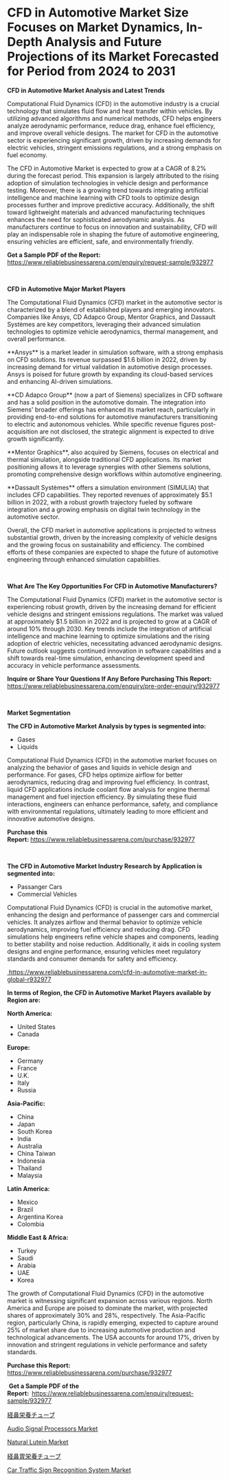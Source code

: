 <p><h1>CFD in Automotive Market Size Focuses on Market Dynamics, In-Depth Analysis and Future Projections of its Market Forecasted for Period from 2024 to 2031</h1></p><p><strong>CFD in Automotive Market Analysis and Latest Trends</strong></p>
<p><p>Computational Fluid Dynamics (CFD) in the automotive industry is a crucial technology that simulates fluid flow and heat transfer within vehicles. By utilizing advanced algorithms and numerical methods, CFD helps engineers analyze aerodynamic performance, reduce drag, enhance fuel efficiency, and improve overall vehicle designs. The market for CFD in the automotive sector is experiencing significant growth, driven by increasing demands for electric vehicles, stringent emissions regulations, and a strong emphasis on fuel economy.</p><p>The CFD in Automotive Market is expected to grow at a CAGR of 8.2% during the forecast period. This expansion is largely attributed to the rising adoption of simulation technologies in vehicle design and performance testing. Moreover, there is a growing trend towards integrating artificial intelligence and machine learning with CFD tools to optimize design processes further and improve predictive accuracy. Additionally, the shift toward lightweight materials and advanced manufacturing techniques enhances the need for sophisticated aerodynamic analysis. As manufacturers continue to focus on innovation and sustainability, CFD will play an indispensable role in shaping the future of automotive engineering, ensuring vehicles are efficient, safe, and environmentally friendly.</p></p>
<p><strong>Get a Sample PDF of the Report:&nbsp;</strong> <a href="https://www.reliablebusinessarena.com/enquiry/request-sample/932977">https://www.reliablebusinessarena.com/enquiry/request-sample/932977</a></p>
<p>&nbsp;</p>
<p><strong>CFD in Automotive Major Market Players</strong></p>
<p><p>The Computational Fluid Dynamics (CFD) market in the automotive sector is characterized by a blend of established players and emerging innovators. Companies like Ansys, CD Adapco Group, Mentor Graphics, and Dassault Systèmes are key competitors, leveraging their advanced simulation technologies to optimize vehicle aerodynamics, thermal management, and overall performance.</p><p>**Ansys** is a market leader in simulation software, with a strong emphasis on CFD solutions. Its revenue surpassed $1.6 billion in 2022, driven by increasing demand for virtual validation in automotive design processes. Ansys is poised for future growth by expanding its cloud-based services and enhancing AI-driven simulations.</p><p>**CD Adapco Group** (now a part of Siemens) specializes in CFD software and has a solid position in the automotive domain. The integration into Siemens' broader offerings has enhanced its market reach, particularly in providing end-to-end solutions for automotive manufacturers transitioning to electric and autonomous vehicles. While specific revenue figures post-acquisition are not disclosed, the strategic alignment is expected to drive growth significantly.</p><p>**Mentor Graphics**, also acquired by Siemens, focuses on electrical and thermal simulation, alongside traditional CFD applications. Its market positioning allows it to leverage synergies with other Siemens solutions, promoting comprehensive design workflows within automotive engineering.</p><p>**Dassault Systèmes** offers a simulation environment (SIMULIA) that includes CFD capabilities. They reported revenues of approximately $5.1 billion in 2022, with a robust growth trajectory fueled by software integration and a growing emphasis on digital twin technology in the automotive sector.</p><p>Overall, the CFD market in automotive applications is projected to witness substantial growth, driven by the increasing complexity of vehicle designs and the growing focus on sustainability and efficiency. The combined efforts of these companies are expected to shape the future of automotive engineering through enhanced simulation capabilities.</p></p>
<p>&nbsp;</p>
<p><strong>What Are The Key Opportunities For CFD in Automotive Manufacturers?</strong></p>
<p><p>The Computational Fluid Dynamics (CFD) market in the automotive sector is experiencing robust growth, driven by the increasing demand for efficient vehicle designs and stringent emissions regulations. The market was valued at approximately $1.5 billion in 2022 and is projected to grow at a CAGR of around 10% through 2030. Key trends include the integration of artificial intelligence and machine learning to optimize simulations and the rising adoption of electric vehicles, necessitating advanced aerodynamic designs. Future outlook suggests continued innovation in software capabilities and a shift towards real-time simulation, enhancing development speed and accuracy in vehicle performance assessments.</p></p>
<p><strong>Inquire or Share Your Questions If Any Before Purchasing This Report:</strong> <a href="https://www.reliablebusinessarena.com/enquiry/pre-order-enquiry/932977">https://www.reliablebusinessarena.com/enquiry/pre-order-enquiry/932977</a></p>
<p>&nbsp;</p>
<p><strong>Market Segmentation</strong></p>
<p><strong>The CFD in Automotive Market Analysis by types is segmented into:</strong></p>
<p><ul><li>Gases</li><li>Liquids</li></ul></p>
<p><p>Computational Fluid Dynamics (CFD) in the automotive market focuses on analyzing the behavior of gases and liquids in vehicle design and performance. For gases, CFD helps optimize airflow for better aerodynamics, reducing drag and improving fuel efficiency. In contrast, liquid CFD applications include coolant flow analysis for engine thermal management and fuel injection efficiency. By simulating these fluid interactions, engineers can enhance performance, safety, and compliance with environmental regulations, ultimately leading to more efficient and innovative automotive designs.</p></p>
<p><strong>Purchase this Report:&nbsp;</strong><a href="https://www.reliablebusinessarena.com/purchase/932977">https://www.reliablebusinessarena.com/purchase/932977</a></p>
<p>&nbsp;</p>
<p><strong>The CFD in Automotive Market Industry Research by Application is segmented into:</strong></p>
<p><ul><li>Passanger Cars</li><li>Commercial Vehicles</li></ul></p>
<p><p>Computational Fluid Dynamics (CFD) is crucial in the automotive market, enhancing the design and performance of passenger cars and commercial vehicles. It analyzes airflow and thermal behavior to optimize vehicle aerodynamics, improving fuel efficiency and reducing drag. CFD simulations help engineers refine vehicle shapes and components, leading to better stability and noise reduction. Additionally, it aids in cooling system designs and engine performance, ensuring vehicles meet regulatory standards and consumer demands for safety and efficiency.</p></p>
<p><a href="https://www.reliablebusinessarena.com/cfd-in-automotive-market-in-global-r932977">&nbsp;https://www.reliablebusinessarena.com/cfd-in-automotive-market-in-global-r932977</a></p>
<p><strong>In terms of Region, the CFD in Automotive Market Players available by Region are:</strong></p>
<p>
    <p> <strong> North America: </strong>
        <ul>
            <li>United States</li>
            <li>Canada</li>
        </ul>
        </p> 
    <p> <strong> Europe: </strong>
        <ul>
            <li>Germany</li>
            <li>France</li>
            <li>U.K.</li>
            <li>Italy</li>
            <li>Russia</li>
        </ul>
        </p> 
    <p> <strong> Asia-Pacific: </strong>
        <ul>
            <li>China</li>
            <li>Japan</li>
            <li>South Korea</li>
            <li>India</li>
            <li>Australia</li>
            <li>China Taiwan</li>
            <li>Indonesia</li>
            <li>Thailand</li>
            <li>Malaysia</li>
        </ul>
        </p> 
    <p> <strong> Latin America: </strong>
        <ul>
            <li>Mexico</li>
            <li>Brazil</li>
            <li>Argentina Korea</li>
            <li>Colombia</li>
        </ul>
        </p> 
    <p> <strong> Middle East & Africa: </strong>
        <ul>
            <li>Turkey</li>
            <li>Saudi</li>
            <li>Arabia</li>
            <li>UAE</li>
            <li>Korea</li>
        </ul>
    </p>
    </p>
<p><p>The growth of Computational Fluid Dynamics (CFD) in the automotive market is witnessing significant expansion across various regions. North America and Europe are poised to dominate the market, with projected shares of approximately 30% and 28%, respectively. The Asia-Pacific region, particularly China, is rapidly emerging, expected to capture around 25% of market share due to increasing automotive production and technological advancements. The USA accounts for around 17%, driven by innovation and stringent regulations in vehicle performance and safety standards.</p></p>
<p><strong>Purchase this Report: </strong><a href="https://www.reliablebusinessarena.com/purchase/932977">https://www.reliablebusinessarena.com/purchase/932977</a></p>
<p>&nbsp;<strong>Get a Sample PDF of the Report:&nbsp;&nbsp;</strong><a href="https://www.reliablebusinessarena.com/enquiry/request-sample/932977">https://www.reliablebusinessarena.com/enquiry/request-sample/932977</a></p>
<p><strong></strong></p>
<p><p><a href="https://medium.com/@edmondg3yrtreenfelder8956/%E9%BC%BB%E9%A4%8C%E3%83%81%E3%83%A5%E3%83%BC%E3%83%96%E5%B8%82%E5%A0%B4%E8%AA%BF%E6%9F%BB%E3%81%8A%E3%82%88%E3%81%B3%E6%A5%AD%E7%95%8C%E3%81%AE%E9%80%B2%E5%8C%96%E3%81%A82031%E5%B9%B4%E3%81%BE%E3%81%A7%E3%81%AE%E4%BA%88%E6%B8%AC-b2ed9aeefc5d">経鼻栄養チューブ</a></p><p><a href="https://medium.com/@khumanzwollel1/the-audio-signal-processors-market-is-anticipated-to-experience-significant-growth-with-a-6f2aa8e1670a">Audio Signal Processors Market</a></p><p><a href="https://www.linkedin.com/pulse/driving-factors-behind-natural-lutein-market-trends-applications-fcjpe?trackingId=itoqzdv1S3C0OWvZ5D%2Bmug%3D%3D">Natural Lutein Market</a></p><p><a href="https://medium.com/@edmondg3yrtreenfelder8956/nasogastric-feeding-tube-market-%E3%81%AE%E3%82%B0%E3%83%AD%E3%83%BC%E3%83%90%E3%83%AB%E5%B8%82%E5%A0%B4%E6%A6%82%E8%A6%81%E3%81%AF-%E4%B8%96%E7%95%8C%E3%81%8A%E3%82%88%E3%81%B3%E4%B8%BB%E8%A6%81%E5%B8%82%E5%A0%B4%E3%81%AB%E3%81%8A%E3%81%91%E3%82%8B%E6%A5%AD%E7%95%8C%E3%81%AB%E5%BD%B1%E9%9F%BF%E3%82%92%E4%B8%8E%E3%81%88%E3%82%8B%E4%B8%BB%E8%A6%81%E3%81%AA%E3%83%88%E3%83%AC%E3%83%B3%E3%83%89%E3%81%AB%E3%81%A4%E3%81%84%E3%81%A6-%E7%8B%AC%E8%87%AA%E3%81%AE%E8%A6%96%E7%82%B9%E3%82%92%E6%8F%90%E4%BE%9B%E3%81%97%E3%81%BE%E3%81%99-2fde50f5f39d">経鼻胃栄養チューブ</a></p><p><a href="https://issuu.com/reportprime-2/docs/car-traffic-sign-recognition-system_e097df6a86b32a">Car Traffic Sign Recognition System Market</a></p></p>
